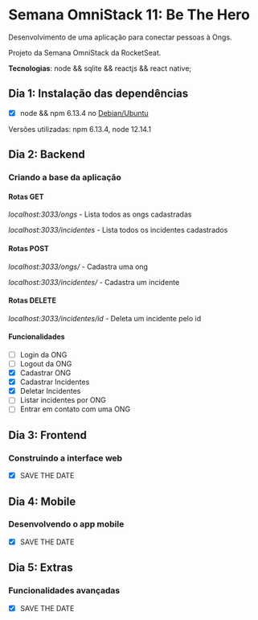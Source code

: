 # Semana OmniStack 11: Be The Hero
Desenvolvimento de uma aplicação para conectar pessoas à Ongs. 

Projeto da Semana OmniStack da RocketSeat. 

**Tecnologias**: node && sqlite && reactjs && react native;

## Dia 1: Instalação das dependências

- [x] node && npm 6.13.4 no [Debian/Ubuntu](https://docs.npmjs.com/downloading-and-installing-node-js-and-npm)

Versões utilizadas: npm 6.13.4, node 12.14.1

## Dia 2: Backend 
### Criando a base da aplicação
#### Rotas GET 
*localhost:3033/ongs* - Lista todos as ongs cadastradas
    
*localhost:3033/incidentes* - Lista todos os incidentes cadastrados

#### Rotas POST 
*localhost:3033/ongs/* - Cadastra uma ong

*localhost:3033/incidentes/* - Cadastra um incidente

#### Rotas DELETE 
*localhost:3033/incidentes/id* - Deleta um incidente pelo id

#### Funcionalidades
- [ ] Login da ONG
- [ ] Logout da ONG
- [x] Cadastrar ONG
- [x] Cadastrar Incidentes
- [x] Deletar Incidentes
- [ ] Listar incidentes por ONG
- [ ] Entrar em contato com uma ONG

## Dia 3: Frontend
### Construindo a interface web
- [x] SAVE THE DATE

## Dia 4: Mobile
### Desenvolvendo o app mobile
- [x] SAVE THE DATE

## Dia 5: Extras
### Funcionalidades avançadas
- [x] SAVE THE DATE
